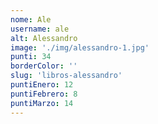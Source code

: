 ```yaml
---
nome: Ale
username: ale
alt: Alessandro
image: './img/alessandro-1.jpg'
punti: 34
borderColor: ''
slug: 'libros-alessandro'
puntiEnero: 12
puntiFebrero: 8
puntiMarzo: 14
---
```

